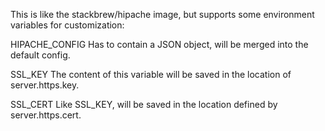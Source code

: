 This is like the stackbrew/hipache image, but supports some environment
variables for customization:

HIPACHE_CONFIG
    Has to contain a JSON object, will be merged into
    the default config.

SSL_KEY
    The content of this variable will be saved in the location
    of server.https.key.

SSL_CERT
    Like SSL_KEY, will be saved in the location defined by
    server.https.cert.
